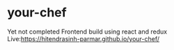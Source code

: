 # your-chef
 Yet not completed
 Frontend build using react and redux
 Live:https://hitendrasinh-parmar.github.io/your-chef/
